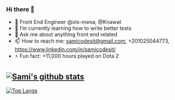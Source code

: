 ### Hi there 👋

- 🔭 Front End Engineer @olx-mena, @Knawat
- 🌱 I’m currently learning how to write better tests
- 💬 Ask me about anything front end related
- 📫 How to reach me: samicodesit@gmail.com, +201025044773, https://www.linkedin.com/in/samicodesit/
- ⚡ Fun fact: +11,000 hours played on Dota 2


[![Sami's github stats](https://github-readme-stats.vercel.app/api?username=samicodesit&theme=algolia&count_private=true&show_icons=true&hide=stars)](https://github.com/anuraghazra/github-readme-stats)
---
[![Top Langs](https://github-readme-stats.vercel.app/api/top-langs/?username=samicodesit&layout=compact)](https://github.com/anuraghazra/github-readme-stats)



